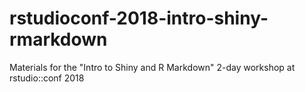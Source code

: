 # rstudioconf-2018-intro-shiny-rmarkdown
Materials for the "Intro to Shiny and R Markdown" 2-day workshop at rstudio::conf 2018

